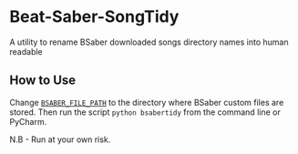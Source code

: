 # Beat-Saber-SongTidy
A utility to rename BSaber downloaded songs directory names into human readable 

## How to Use
Change [`BSABER_FILE_PATH`](https://github.com/IVIURRAY/Beat-Saber-SongTidy/blob/master/bsabertidy.py#L5) to the directory where BSaber custom files are stored.
Then run the script `python bsabertidy` from the command line or PyCharm.

N.B - Run at your own risk.

